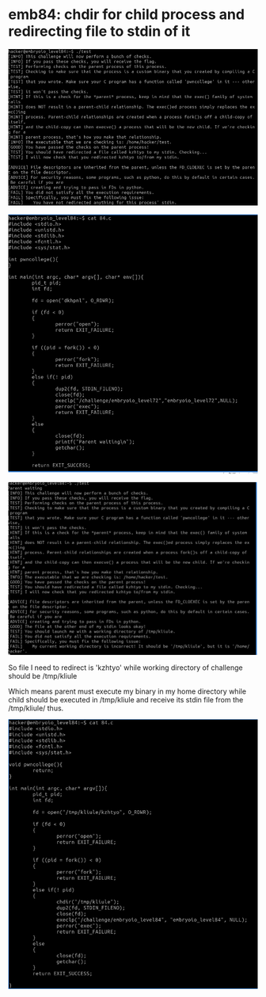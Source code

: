 # emb84: chdir for child process and redirecting file to stdin of it

![I should redirect certain file to stdin of challenge binary](<../.gitbook/assets/image (110) (1) (1).png>)

![Then might I use 72nd's source code?](<../.gitbook/assets/image (227).png>)

![Now it is a working directory that I need to change ](<../.gitbook/assets/image (133).png>)

So file I need to redirect is 'kzhtyo' while working directory of challenge should be /tmp/kliule

Which means parent must execute my binary in my home directory while child should be executed in /tmp/kliule and receive its stdin file from the /tmp/kliule/ thus.

![](<../.gitbook/assets/image (20).png>)
